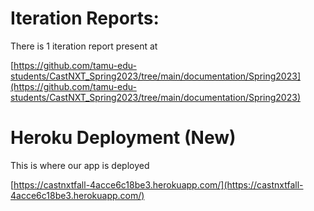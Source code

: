 <!--
# CASTNXT
Web-App to Automate Talent Audition, Placement, Replacement and Tabulate Pay

# How to run?
1. Visit our Heroku Url: https://castnxt-final.herokuapp.com/
2. Create new users, of either client, talent or admin type.
3. To validate your account, an email will be sent. Refer to that and validate your account.
4. Login and continue!

# How to run tests?

This repo has both Javascript and Ruby on Rails test-cases. Please run them in the following way respectfully.

# ReactJS
1. We rely on JEST for UTs in ReactJS. 
2. After navigating to the code folder, you can either run the command `npm run coverage` or `npm run test`, this shall show you test coverage.

# Ruby:
1. We use rspec for ruby tests.

# Iteration Reports: 
There are 5 iteration reports and 1 final report in total.
https://github.com/tamu-edu-students/CASTNXT/tree/main/documentation/Fall2022

# Presentation:
https://tamucs-my.sharepoint.com/:p:/g/personal/anushkagarg_tamu_edu/Efy2j5Wx94RGg3DHXSwwhzABcBfsTAJGz2VbhXSGtP7-5Q?e=glfvnl

# Demo:
https://drive.google.com/file/d/1ltjPFTOFTjmW5PaYCQwqj9crIkx1Y_8r/view
-->


# Iteration Reports: 
There is 1 iteration report present at

[https://github.com/tamu-edu-students/CastNXT_Spring2023/tree/main/documentation/Spring2023](https://github.com/tamu-edu-students/CastNXT_Spring2023/tree/main/documentation/Spring2023)

# Heroku Deployment (New)
This is where our app is deployed 

[https://castnxtfall-4acce6c18be3.herokuapp.com/](https://castnxtfall-4acce6c18be3.herokuapp.com/)
